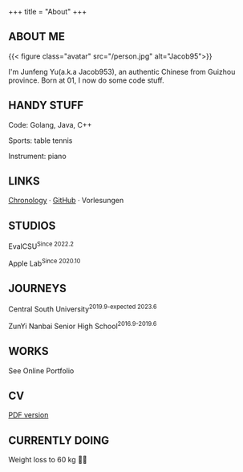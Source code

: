 +++
title = "About"
+++

## ABOUT ME

{{< figure class="avatar" src="/person.jpg" alt="Jacob95">}}

I'm Junfeng Yu(a.k.a Jacob953), an authentic Chinese from Guizhou province. 
Born at 01, I now do some code stuff.

## HANDY STUFF

Code: Golang, Java, C++

Sports: table tennis

Instrument: piano

## LINKS

[Chronology](https://github.com/Jacob953/chronology) · [GitHub](https://github.com/Jacob953) · Vorlesungen

## STUDIOS

EvalCSU<sup>Since 2022.2</sup>

Apple Lab<sup>Since 2020.10</sup>

## JOURNEYS

Central South University<sup>2019.9-expected 2023.6</sup>

ZunYi Nanbai Senior High School<sup>2016.9-2019.6</sup>

## WORKS

See Online Portfolio

## CV

[PDF version](/cv-cn.pdf)

## CURRENTLY DOING

Weight loss to 60 kg 🏃🏻